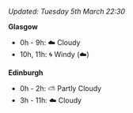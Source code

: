 *Updated: Tuesday 5th March 22:30*

**Glasgow**

* 0h - 9h: :cloud: Cloudy
* 10h, 11h: :cyclone: Windy (:cloud:)

**Edinburgh**

* 0h - 2h: :partly_sunny: Partly Cloudy
* 3h - 11h: :cloud: Cloudy
